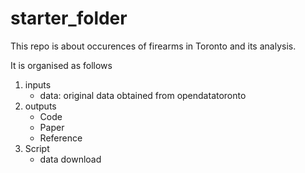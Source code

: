 # starter_folder

This repo is about occurences of firearms in Toronto and its analysis. 

It is organised as follows
1) inputs
   - data: original data obtained from opendatatoronto
2) outputs
   - Code
   - Paper
   - Reference
3) Script
   - data download
